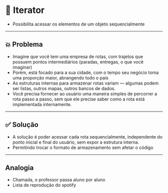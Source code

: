 # 🧩 Iterator
- Possibilita acessar os elementos de um objeto sequencialmente

---
## 💥 Problema
- Imagine que você tem uma empresa de rotas, com trajetos que possuem pontos intermediários (paradas, entregas, o que você imaginar)
- Porém, está focado para a sua cidade, com o tempo seu negócio toma uma proporção maior, abrangendo todo o país
- As estruturas internas para armazenar rotas variam — algumas podem ser listas, outros mapas, outros bancos de dados. 
- Você precisa fornecer ao usuário uma maneira simples de percorrer a rota passo a passo, sem que ele precise saber como a rota está implementada internamente.
---
## ✅ Solução
- A solução é poder acessar cada rota sequencialmente, independente do ponto inicial e final do usuário, sem expor a estrutura interna.
- Permitindo trocar o formato de armazenamento sem afetar o código

---

## Analogia
- Chamada, o professor passa aluno por aluno
- Lista de reprodução do spotify